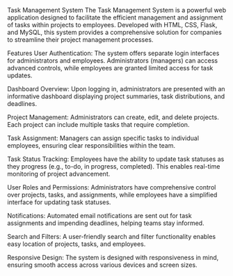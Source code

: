 Task Management System
The Task Management System is a powerful web application designed to facilitate the efficient management and assignment of tasks within projects to employees. Developed with HTML, CSS, Flask, and MySQL, this system provides a comprehensive solution for companies to streamline their project management processes.

Features
User Authentication: The system offers separate login interfaces for administrators and employees. Administrators (managers) can access advanced controls, while employees are granted limited access for task updates.

Dashboard Overview: Upon logging in, administrators are presented with an informative dashboard displaying project summaries, task distributions, and deadlines.

Project Management: Administrators can create, edit, and delete projects. Each project can include multiple tasks that require completion.

Task Assignment: Managers can assign specific tasks to individual employees, ensuring clear responsibilities within the team.

Task Status Tracking: Employees have the ability to update task statuses as they progress (e.g., to-do, in progress, completed). This enables real-time monitoring of project advancement.

User Roles and Permissions: Administrators have comprehensive control over projects, tasks, and assignments, while employees have a simplified interface for updating task statuses.

Notifications: Automated email notifications are sent out for task assignments and impending deadlines, helping teams stay informed.

Search and Filters: A user-friendly search and filter functionality enables easy location of projects, tasks, and employees.

Responsive Design: The system is designed with responsiveness in mind, ensuring smooth access across various devices and screen sizes.
